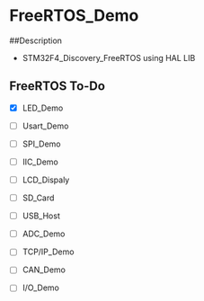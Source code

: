 # FreeRTOS_Demo

##Description

- STM32F4_Discovery_FreeRTOS using HAL LIB



## FreeRTOS To-Do

- [x] LED_Demo
- [ ] Usart_Demo
- [ ] SPI_Demo
- [ ] IIC_Demo
- [ ] LCD_Dispaly
- [ ] SD_Card
- [ ] USB_Host
- [ ] ADC_Demo
- [ ] TCP/IP_Demo
- [ ] CAN_Demo
- [ ] I/O_Demo

